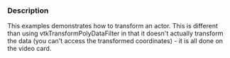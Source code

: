 ### Description
This examples demonstrates how to transform an actor. This is different than using vtkTransformPolyDataFilter in that it doesn't actually transform the data (you can't access the transformed coordinates) - it is all done on the video card.
